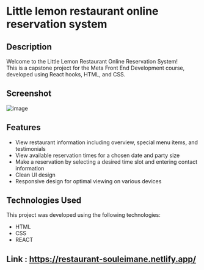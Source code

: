# Little lemon restaurant online reservation system
## Description
Welcome to the Little Lemon Restaurant Online Reservation System! <br>This is a capstone project for the Meta Front End Development course, developed using React hooks, HTML, and CSS.

## Screenshot 
![image](https://github.com/Grisoly/capstone-project/assets/120173770/27759507-1740-41c5-ad09-59301789e050)

## Features
- View restaurant information including overview, special menu items, and testimonials
- View available reservation times for a chosen date and party size
- Make a reservation by selecting a desired time slot and entering contact information
- Clean UI design
- Responsive design for optimal viewing on various devices
## Technologies Used
This project was developed using the following technologies:
- HTML
- CSS
- REACT 
## Link : https://restaurant-souleimane.netlify.app/
